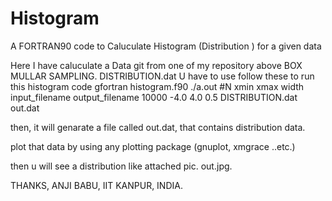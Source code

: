 # Histogram
A FORTRAN90 code to Caluculate Histogram (Distribution ) for a given data

Here I have caluculate a Data git from one of my repository above BOX MULLAR SAMPLING. 
DISTRIBUTION.dat 
U have to use follow these to run this histogram code
gfortran histogram.f90
./a.out
#N      xmin  xmax   width  input_filename      output_filename
10000  -4.0   4.0    0.5     DISTRIBUTION.dat   out.dat

then, it will genarate a file called out.dat, that contains distribution data.

plot that data by using any plotting package (gnuplot, xmgrace ..etc.)

then u will see a distribution like attached pic. out.jpg.


THANKS,
ANJI BABU,
IIT KANPUR,
INDIA.
